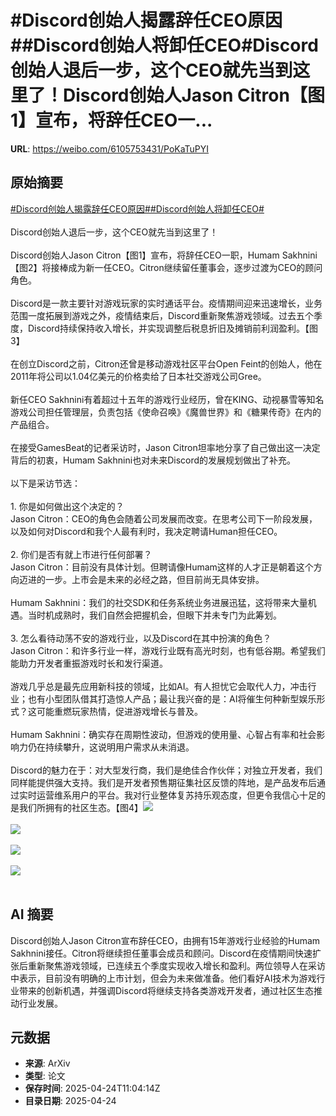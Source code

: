 # #Discord创始人揭露辞任CEO原因##Discord创始人将卸任CEO#Discord创始人退后一步，这个CEO就先当到这里了！Discord创始人Jason Citron【图1】宣布，将辞任CEO一...

**URL**: https://weibo.com/6105753431/PoKaTuPYI

## 原始摘要

<a href="https://m.weibo.cn/search?containerid=231522type%3D1%26t%3D10%26q%3D%23Discord%E5%88%9B%E5%A7%8B%E4%BA%BA%E6%8F%AD%E9%9C%B2%E8%BE%9E%E4%BB%BBCEO%E5%8E%9F%E5%9B%A0%23&amp;extparam=%23Discord%E5%88%9B%E5%A7%8B%E4%BA%BA%E6%8F%AD%E9%9C%B2%E8%BE%9E%E4%BB%BBCEO%E5%8E%9F%E5%9B%A0%23" data-hide=""><span class="surl-text">#Discord创始人揭露辞任CEO原因#</span></a><a href="https://m.weibo.cn/search?containerid=231522type%3D1%26t%3D10%26q%3D%23Discord%E5%88%9B%E5%A7%8B%E4%BA%BA%E5%B0%86%E5%8D%B8%E4%BB%BBCEO%23&amp;extparam=%23Discord%E5%88%9B%E5%A7%8B%E4%BA%BA%E5%B0%86%E5%8D%B8%E4%BB%BBCEO%23" data-hide=""><span class="surl-text">#Discord创始人将卸任CEO#</span></a><br><br>Discord创始人退后一步，这个CEO就先当到这里了！<br><br>Discord创始人Jason Citron【图1】宣布，将辞任CEO一职，Humam Sakhnini【图2】将接棒成为新一任CEO。Citron继续留任董事会，逐步过渡为CEO的顾问角色。<br><br>Discord是一款主要针对游戏玩家的实时通话平台。疫情期间迎来迅速增长，业务范围一度拓展到游戏之外，疫情结束后，Discord重新聚焦游戏领域。过去五个季度，Discord持续保持收入增长，并实现调整后税息折旧及摊销前利润盈利。【图3】<br><br>在创立Discord之前，Citron还曾是移动游戏社区平台Open Feint的创始人，他在2011年将公司以1.04亿美元的价格卖给了日本社交游戏公司Gree。<br><br>新任CEO Sakhnini有着超过十五年的游戏行业经历，曾在KING、动视暴雪等知名游戏公司担任管理层，负责包括《使命召唤》《魔兽世界》和《糖果传奇》在内的产品组合。<br><br>在接受GamesBeat的记者采访时，Jason Citron坦率地分享了自己做出这一决定背后的初衷，Humam Sakhnini也对未来Discord的发展规划做出了补充。<br><br>以下是采访节选：<br><br>1. 你是如何做出这个决定的？<br>Jason Citron：CEO的角色会随着公司发展而改变。在思考公司下一阶段发展，以及如何对Discord和我个人最有利时，我决定聘请Human担任CEO。<br><br>2. 你们是否有就上市进行任何部署？<br>Jason Citron：目前没有具体计划。但聘请像Humam这样的人才正是朝着这个方向迈进的一步。上市会是未来的必经之路，但目前尚无具体安排。<br><br>Humam Sakhnini：我们的社交SDK和任务系统业务进展迅猛，这将带来大量机遇。当时机成熟时，我们自然会把握机会，但眼下并未专门为此筹划。<br><br>3. 怎么看待动荡不安的游戏行业，以及Discord在其中扮演的角色？<br>Jason Citron：和许多行业一样，游戏行业既有高光时刻，也有低谷期。希望我们能助力开发者重振游戏时长和发行渠道。<br><br>游戏几乎总是最先应用新科技的领域，比如AI。有人担忧它会取代人力，冲击行业；也有小型团队借其打造惊人产品；最让我兴奋的是：AI将催生何种新型娱乐形式？这可能重燃玩家热情，促进游戏增长与普及。<br><br>Humam Sakhnini：确实存在周期性波动，但游戏的使用量、心智占有率和社会影响力仍在持续攀升，这说明用户需求从未消退。<br><br>Discord的魅力在于：对大型发行商，我们是绝佳合作伙伴；对独立开发者，我们同样能提供强大支持。我们是开发者预售期征集社区反馈的阵地，是产品发布后通过实时运营维系用户的平台。我对行业整体复苏持乐观态度，但更令我信心十足的是我们所拥有的社区生态。【图4】<img style="" src="https://tvax2.sinaimg.cn/large/006Fd7o3gy1i0rx18wgpxj30m80xc7d6.jpg" referrerpolicy="no-referrer"><br><br><img style="" src="https://tvax3.sinaimg.cn/large/006Fd7o3gy1i0rx1fn8idj30m80xcar2.jpg" referrerpolicy="no-referrer"><br><br><img style="" src="https://tvax2.sinaimg.cn/large/006Fd7o3gy1i0rx1i0utzj30xc0iqdlz.jpg" referrerpolicy="no-referrer"><br><br><img style="" src="https://tvax2.sinaimg.cn/large/006Fd7o3gy1i0rx1ol8drj30xc0p0wy0.jpg" referrerpolicy="no-referrer"><br><br>

## AI 摘要

Discord创始人Jason Citron宣布辞任CEO，由拥有15年游戏行业经验的Humam Sakhnini接任。Citron将继续担任董事会成员和顾问。Discord在疫情期间快速扩张后重新聚焦游戏领域，已连续五个季度实现收入增长和盈利。两位领导人在采访中表示，目前没有明确的上市计划，但会为未来做准备。他们看好AI技术为游戏行业带来的创新机遇，并强调Discord将继续支持各类游戏开发者，通过社区生态推动行业发展。

## 元数据

- **来源**: ArXiv
- **类型**: 论文
- **保存时间**: 2025-04-24T11:04:14Z
- **目录日期**: 2025-04-24
